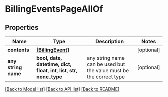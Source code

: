 # BillingEventsPageAllOf


## Properties
Name | Type | Description | Notes
------------ | ------------- | ------------- | -------------
**contents** | [**[BillingEvent]**](BillingEvent.md) |  | [optional] 
**any string name** | **bool, date, datetime, dict, float, int, list, str, none_type** | any string name can be used but the value must be the correct type | [optional]

[[Back to Model list]](../README.md#documentation-for-models) [[Back to API list]](../README.md#documentation-for-api-endpoints) [[Back to README]](../README.md)


